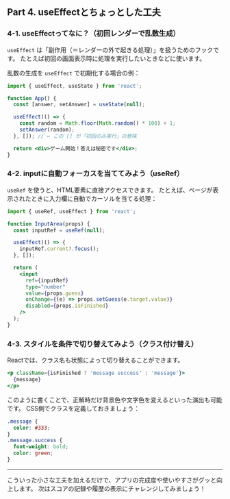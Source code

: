## Part 4. useEffectとちょっとした工夫

### 4-1. useEffectってなに？（初回レンダーで乱数生成）

`useEffect` は「副作用（＝レンダーの外で起きる処理）」を扱うためのフックです。 たとえば初回の画面表示時に処理を実行したいときなどに使います。

乱数の生成を `useEffect` で初期化する場合の例：

```jsx
import { useEffect, useState } from 'react';

function App() {
  const [answer, setAnswer] = useState(null);

  useEffect(() => {
    const random = Math.floor(Math.random() * 100) + 1;
    setAnswer(random);
  }, []); // ← この [] が「初回のみ実行」の意味

  return <div>ゲーム開始！答えは秘密です</div>;
}
```

### 4-2. inputに自動フォーカスを当ててみよう（useRef）

`useRef` を使うと、HTML要素に直接アクセスできます。 たとえば、ページが表示されたときに入力欄に自動でカーソルを当てる処理：

```jsx
import { useRef, useEffect } from 'react';

function InputArea(props) {
  const inputRef = useRef(null);

  useEffect(() => {
    inputRef.current?.focus();
  }, []);

  return (
    <input
      ref={inputRef}
      type="number"
      value={props.guess}
      onChange={(e) => props.setGuess(e.target.value)}
      disabled={props.isFinished}
    />
  );
}
```

### 4-3. スタイルを条件で切り替えてみよう（クラス付け替え）

Reactでは、クラス名も状態によって切り替えることができます。

```jsx
<p className={isFinished ? 'message success' : 'message'}>
  {message}
</p>
```

このように書くことで、正解時だけ背景色や文字色を変えるといった演出も可能です。 CSS側でクラスを定義しておきましょう：

```css
.message {
  color: #333;
}
.message.success {
  font-weight: bold;
  color: green;
}
```

---

こういった小さな工夫を加えるだけで、アプリの完成度や使いやすさがグッと向上します。 次はスコアの記録や履歴の表示にチャレンジしてみましょう！

